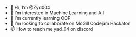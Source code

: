 - 👋 Hi, I’m @Zyd004
- 👀 I’m interested in Machine Learning and A.I
- 🌱 I’m currently learning OOP
- 💞️ I’m looking to collaborate on McGill Codejam Hackaton
- 📫 How to reach me yad_04 on discord

<!---
Zyd004/Zyd004 is a ✨ special ✨ repository because its `README.md` (this file) appears on your GitHub profile.
You can click the Preview link to take a look at your changes.
--->

